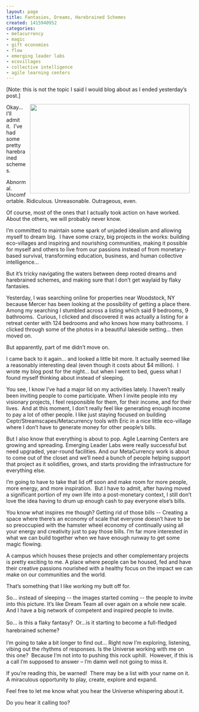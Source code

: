 ```yaml
---
layout: page
title: Fantasies, Dreams, Harebrained Schemes
created: 1415940952
categories:
- metacurrency
- magic
- gift economies
- flow
- emerging leader labs
- ecovillages
- collective intelligence
- agile learning centers
---
```

<p>[Note: this is not the topic I said I would blog about as I ended yesterday’s post.]</p><p><img alt="" src="/sites/artbrock.com/files/images/apple-spaceship-campus.jpg" style="width: 430px; height: 240px; margin-left: 10px; margin-right: 10px; float: right;">Okay… I’ll admit it.&nbsp; I’ve had some pretty harebrained schemes.&nbsp;</p><p>Abnormal. Uncomfortable. Ridiculous. Unreasonable. Outrageous, even.</p><p>Of course, most of the ones that I actually took action on have worked.&nbsp; About the others, we will probably never know.</p><p>I’m committed to maintain some spark of unjaded idealism and allowing myself to dream big.&nbsp; I have some crazy, big projects in the works: building eco-villages and inspiring and nourishing communities, making it possible for myself and others to live from our passions instead of from monetary-based survival, transforming education, business, and human collective intelligence...</p><p>But it’s tricky navigating the waters between deep rooted dreams and harebrained schemes, and making sure that I don’t get waylaid by flaky fantasies.</p><p><!--break--></p><p>Yesterday, I was searching online for properties near Woodstock, NY because Mercer has been looking at the possibility of getting a place there. Among my searching I stumbled across a listing which said 9 bedrooms, 9 bathrooms.&nbsp; Curious, I clicked and discovered it was actually a listing for a retreat center with 124 bedrooms and who knows how many bathrooms.&nbsp; I clicked through some of the photos in a beautiful lakeside setting… then moved on.</p><p>But apparently, part of me didn’t move on.</p><p>I came back to it again… and looked a little bit more. It actually seemed like a reasonably interesting deal (even though it costs about $4 million). &nbsp;I wrote my blog post for the night… but when I went to bed, guess what I found myself thinking about instead of sleeping.</p><p>You see, I know I’ve had a major lid on my activities lately. I haven’t really been inviting people to come participate. When I invite people into my visionary projects, I feel responsible for them, for their income, and for their lives.&nbsp; And at this moment, I don’t really feel like generating enough income to pay a lot of other people. I like just staying focused on building Ceptr/Streamscapes/Metacurrency tools with Eric in a nice little eco-village where I don’t have to generate money for other people’s bills.</p><p>But I also know that everything is about to pop. Agile Learning Centers are growing and spreading. Emerging Leader Labs were really successful but need upgraded, year-round facilities. And our MetaCurrency work is about to come out of the closet and we’ll need a bunch of people helping support that project as it solidifies, grows, and starts providing the infrastructure for everything else.</p><p>I’m going to have to take that lid off soon and make room for more people, more energy, and more inspiration.&nbsp; But I have to admit, after having moved a significant portion of my own life into a post-monetary context, I still don’t love the idea having to drum up enough cash to pay everyone else’s bills.&nbsp;</p><p>You know what inspires me though? Getting rid of those bills -- Creating a space where there’s an economy of scale that everyone doesn’t have to be so preoccupied with the hamster wheel economy of continually using all your energy and creativity just to pay those bills. I’m far more interested in what we can build together when we have enough runway to get some magic flowing.</p><p>A campus which houses these projects and other complementary projects is pretty exciting to me. A place where people can be housed, fed and have their creative passions nourished with a healthy focus on the impact we can make on our communities and the world.</p><p>That’s something that I like working my butt off for.</p><p>So… instead of sleeping -- the images started coming -- the people to invite into this picture. It’s like Dream Team all over again on a whole new scale. And I have a big network of competent and inspired people to invite.</p><p>So… is this a flaky fantasy? &nbsp;<span style="line-height: 1.5;">Or…is it starting to become a full-fledged harebrained scheme?</span></p><p>I’m going to take a bit longer to find out… Right now I’m exploring, listening, vibing out the rhythms of responses. Is the Universe working with me on this one?&nbsp; Because I’m not into to pushing this rock uphill.&nbsp; However, if this is a call I’m supposed to answer – I’m damn well not going to miss it.</p><p>If you’re reading this, be warned!&nbsp; There may be a list with your name on it.&nbsp; A miraculous opportunity to play, create, explore and expand.</p><p>Feel free to let me know what you hear the Universe whispering about it.</p><p>Do you hear it calling too?&nbsp;</p>
